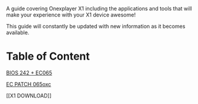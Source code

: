 A guide covering Onexplayer X1 including the applications and tools that will make your experience with your X1 device awesome!

This guide will constantly be updated with new information as it becomes available.
# Table of Content

[BIOS 242 + EC065](../main/BIOS242EC065.md)

[EC PATCH 065oxc](../main/EC-PATCH-065oxc.md)

[[X1 DOWNLOAD]]
